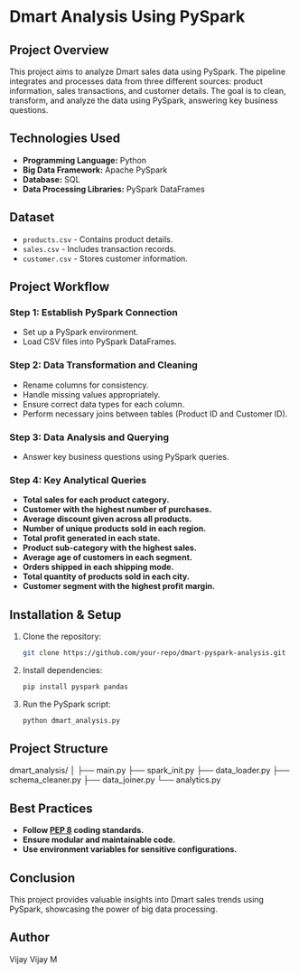 # Dmart Analysis Using PySpark

## Project Overview
This project aims to analyze Dmart sales data using PySpark. The pipeline integrates and processes data from three different sources: product information, sales transactions, and customer details. The goal is to clean, transform, and analyze the data using PySpark, answering key business questions.

## Technologies Used
- **Programming Language:** Python
- **Big Data Framework:** Apache PySpark
- **Database:** SQL
- **Data Processing Libraries:** PySpark DataFrames

## Dataset
- `products.csv` - Contains product details.
- `sales.csv` - Includes transaction records.
- `customer.csv` - Stores customer information.

## Project Workflow
### Step 1: Establish PySpark Connection
- Set up a PySpark environment.
- Load CSV files into PySpark DataFrames.

### Step 2: Data Transformation and Cleaning
- Rename columns for consistency.
- Handle missing values appropriately.
- Ensure correct data types for each column.
- Perform necessary joins between tables (Product ID and Customer ID).

### Step 3: Data Analysis and Querying
- Answer key business questions using PySpark queries.

### Step 4: Key Analytical Queries
- **Total sales for each product category.**
- **Customer with the highest number of purchases.**
- **Average discount given across all products.**
- **Number of unique products sold in each region.**
- **Total profit generated in each state.**
- **Product sub-category with the highest sales.**
- **Average age of customers in each segment.**
- **Orders shipped in each shipping mode.**
- **Total quantity of products sold in each city.**
- **Customer segment with the highest profit margin.**

## Installation & Setup
1. Clone the repository:
   ```sh
   git clone https://github.com/your-repo/dmart-pyspark-analysis.git
   ```
2. Install dependencies:
   ```sh
   pip install pyspark pandas
   ```
3. Run the PySpark script:
   ```sh
   python dmart_analysis.py
   ```

## Project Structure

dmart_analysis/
│
├── main.py
├── spark_init.py
├── data_loader.py
├── schema_cleaner.py
├── data_joiner.py
└── analytics.py


## Best Practices
- **Follow [PEP 8](https://www.python.org/dev/peps/pep-0008/) coding standards.**
- **Ensure modular and maintainable code.**
- **Use environment variables for sensitive configurations.**

## Conclusion
This project provides valuable insights into Dmart sales trends using PySpark, showcasing the power of big data processing.

## Author
Vijay
Vijay M
